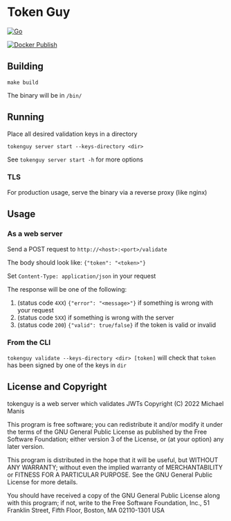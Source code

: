 # Token Guy

[![Go](https://github.com/ThePyrotechnic/go-tokenguy/actions/workflows/go.yml/badge.svg?branch=master)](https://github.com/ThePyrotechnic/go-tokenguy/actions/workflows/go.yml)

[![Docker Publish](https://github.com/ThePyrotechnic/go-tokenguy/actions/workflows/docker-publish.yml/badge.svg)](https://github.com/ThePyrotechnic/go-tokenguy/actions/workflows/docker-publish.yml)


## Building

`make build`

The binary will be in `/bin/`


## Running

Place all desired validation keys in a directory

`tokenguy server start --keys-directory <dir>`

See `tokenguy server start -h` for more options

### TLS

For production usage, serve the binary via a reverse proxy (like nginx)


## Usage

### As a web server

Send a POST request to `http://<host>:<port>/validate`

The body should look like: `{"token": "<token>"}`

Set `Content-Type: application/json` in your request

The response will be one of the following:

1. (status code `4XX`) `{"error": "<message>"}` if something is wrong with your request
2. (status code `5XX`) if something is wrong with the server
3. (status code `200`) `{"valid": true/false}` if the token is valid or invalid


### From the CLI

`tokenguy validate --keys-directory <dir> [token]` will check that `token` has been signed by one of the keys in `dir`

## License and Copyright
tokenguy is a web server which validates JWTs
Copyright (C) 2022  Michael Manis

   This program is free software; you can redistribute it and/or modify
   it under the terms of the GNU General Public License as published by
   the Free Software Foundation; either version 3 of the License, or
   (at your option) any later version.

   This program is distributed in the hope that it will be useful,
   but WITHOUT ANY WARRANTY; without even the implied warranty of
   MERCHANTABILITY or FITNESS FOR A PARTICULAR PURPOSE.  See the
   GNU General Public License for more details.

   You should have received a copy of the GNU General Public License
   along with this program; if not, write to the Free Software Foundation,
   Inc., 51 Franklin Street, Fifth Floor, Boston, MA 02110-1301  USA
